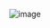 ![image](https://user-images.githubusercontent.com/102650331/170950100-0911278e-b721-499e-babf-ca2aeb7eaf90.png)

